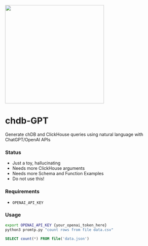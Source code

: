 <img src="https://github.com/chdb-io/chdb/raw/pybind/docs/_static/snake-chdb.png" width=320 >

# chdb-GPT
Generate chDB and ClickHouse queries using natural language with ChatGPT/OpenAI APIs

### Status
* Just a toy, hallucinating
* Needs more ClickHouse arguments
* Needs more Schema and Function Examples
* Do not use this!

### Requirements
* `OPENAI_API_KEY` 

### Usage
```bash
export OPENAI_API_KEY {your_openai_token_here}
python3 promtp.py "count rows from file data.csv"
```
```sql
SELECT count(*) FROM file('data.json')
```

